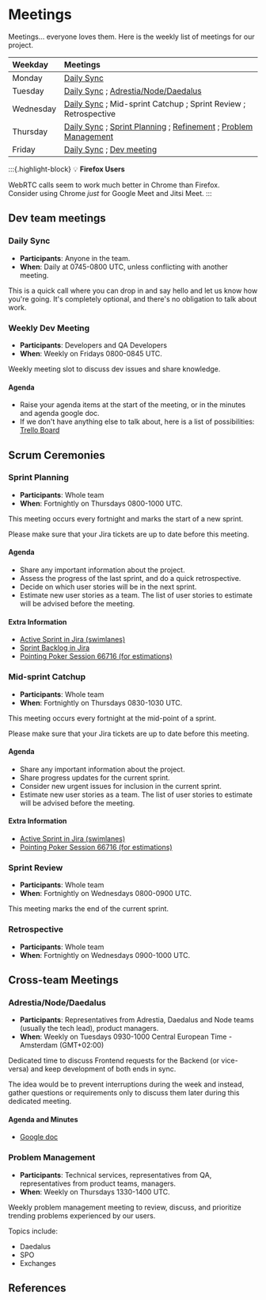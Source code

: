 # Meetings

Meetings... everyone loves them. Here is the weekly list of meetings for our project.

| Weekday   | Meetings              |
|:----------|:----------------------|
| Monday    | [Daily Sync](#daily-sync)             |
| Tuesday   | [Daily Sync](#daily-sync) ; [Adrestia/Node/Daedalus](#adrestia-node-daedalus) |
| Wednesday | [Daily Sync](#daily-sync) ; Mid-sprint Catchup ; Sprint Review ; Retrospective  |
| Thursday  | [Daily Sync](#daily-sync) ; [Sprint Planning](#sprint-planning) ; [Refinement](#refinement) ; [Problem Management](#problem-management) |
| Friday    | [Daily Sync](#daily-sync) ; [Dev meeting](#dev-meeting) |

:::{.highlight-block}
💡 **Firefox Users**

WebRTC calls seem to work much better in Chrome than Firefox.  
Consider using Chrome _just_ for Google Meet and Jitsi Meet.
:::

## Dev team meetings

### Daily Sync

- **Participants**:    Anyone in the team.
- **When**:            Daily at 0745-0800 UTC, unless conflicting with another meeting.

This is a quick call where you can drop in and say hello and let us know how you're going. It's completely optional, and there's no obligation to talk about work.

### Weekly Dev Meeting

- **Participants**:    Developers and QA Developers
- **When**:            Weekly on Fridays 0800-0845 UTC.

Weekly meeting slot to discuss dev issues and share knowledge.

#### Agenda

- Raise your agenda items at the start of the meeting, or in the minutes and agenda google doc.
- If we don't have anything else to talk about, here is a list of possibilities: [Trello Board][]


## Scrum Ceremonies

### Sprint Planning

- **Participants**:    Whole team
- **When**:            Fortnightly on Thursdays 0800-1000 UTC.

This meeting occurs every fortnight and marks the start of a new sprint.

Please make sure that your Jira tickets are up to date before this meeting.

#### Agenda

- Share any important information about the project.
- Assess the progress of the last sprint, and do a quick retrospective.
- Decide on which user stories will be in the next sprint.
- Estimate new user stories as a team. The list of user stories to estimate will be advised before the meeting.

#### Extra Information

- [Active Sprint in Jira (swimlanes)][board]
- [Sprint Backlog in Jira][backlog]
- [Pointing Poker Session 66716 (for estimations)][pointingpoker]


### Mid-sprint Catchup

- **Participants**:    Whole team
- **When**:            Fortnightly on Thursdays 0830-1030 UTC.

This meeting occurs every fortnight at the mid-point of a sprint.

Please make sure that your Jira tickets are up to date before this meeting.

#### Agenda

- Share any important information about the project.
- Share progress updates for the current sprint.
- Consider new urgent issues for inclusion in the current sprint.
- Estimate new user stories as a team. The list of user stories to estimate will be advised before the meeting.

#### Extra Information

- [Active Sprint in Jira (swimlanes)][board]
- [Pointing Poker Session 66716 (for estimations)][pointingpoker]

### Sprint Review

- **Participants**:    Whole team
- **When**:            Fortnightly on Wednesdays 0800-0900 UTC.

This meeting marks the end of the current sprint.

### Retrospective

- **Participants**:    Whole team
- **When**:            Fortnightly on Wednesdays 0900-1000 UTC.


## Cross-team Meetings

### Adrestia/Node/Daedalus

- **Participants**:    Representatives from Adrestia, Daedalus and Node teams (usually the tech lead), product managers.
- **When**:            Weekly on Tuesdays 0930-1000 Central European Time - Amsterdam (GMT+02:00)

Dedicated time to discuss Frontend requests for the Backend (or vice-versa) and keep development of both ends in sync.

The idea would be to prevent interruptions during the week and instead, gather questions or requirements only to discuss them later during this dedicated meeting.

#### Agenda and Minutes

- [Google doc][agenda-adrestia-node-daedalus]


### Problem Management

- **Participants**:    Technical services, representatives from QA, representatives from product teams, managers.
- **When**:            Weekly on Thursdays 1330-1400 UTC.

Weekly problem management meeting to review, discuss, and prioritize trending problems experienced by our users.

Topics include:

 - Daedalus
 - SPO
 - Exchanges


## References

[board]: https://input-output.atlassian.net/jira/software/c/projects/ADP/boards/231
[backlog]: https://input-output.atlassian.net/jira/software/c/projects/ADP/boards/231/backlog?issueLimit=1000
[pointingpoker]: https://www.pointingpoker.com/66716

[Trello Board]: https://trello.com/b/B1cFGHHB/adrestia-hello-dev-meeting-topics
[agenda-adrestia-node-daedalus]: https://docs.google.com
